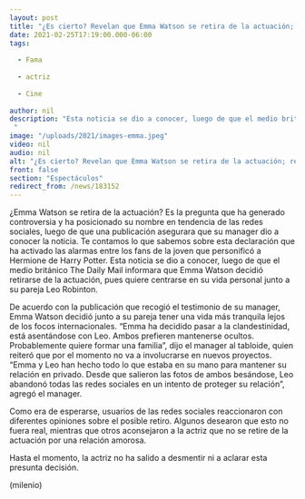 ```yaml
---
layout: post
title: "¿Es cierto? Revelan que Emma Watson se retira de la actuación; redes reaccionan"
date: 2021-02-25T17:19:00.000-06:00
tags:
  
  - Fama
  
  - actriz
  
  - Cine
  
author: nil
description: "Esta noticia se dio a conocer, luego de que el medio británico The Daily Mail informara que Emma Watson decidió retirarse de la actuación, pues quiere centrarse en su vida personal junto a su pareja Leo Robinton.  "
image: "/uploads/2021/images-emma.jpeg"
video: nil
audio: nil
alt: "¿Es cierto? Revelan que Emma Watson se retira de la actuación; redes reaccionan"
front: false
section: "Espectáculos"
redirect_from: /news/183152
---
```


¿Emma Watson se retira de la actuación? Es la pregunta que ha generado controversia y ha posicionado su nombre en tendencia de las redes sociales, luego de que una publicación asegurara que su manager dio a conocer la noticia. Te contamos lo que sabemos sobre esta declaración que ha activado las alarmas entre los fans de la joven que personificó a Hermione de Harry Potter. Esta noticia se dio a conocer, luego de que el medio británico The Daily Mail informara que Emma Watson decidió retirarse de la actuación, pues quiere centrarse en su vida personal junto a su pareja Leo Robinton. 

De acuerdo con la publicación que recogió el testimonio de su manager, Emma Watson decidió junto a su pareja tener una vida más tranquila lejos de los focos internacionales. “Emma ha decidido pasar a la clandestinidad, está asentándose con Leo. Ambos prefieren mantenerse ocultos. Probablemente quiere formar una familia”, dijo el manager al tabloide, quien reiteró que por el momento no va a involucrarse en nuevos proyectos. “Emma y Leo han hecho todo lo que estaba en su mano para mantener su relación en privado. Desde que salieron las fotos de ambos besándose, Leo abandonó todas las redes sociales en un intento de proteger su relación”, agregó el manager. 

Como era de esperarse, usuarios de las redes sociales reaccionaron con diferentes opiniones sobre el posible retiro. Algunos desearon que esto no fuera real, mientras que otros aconsejaron a la actriz que no se retire de la actuación por una relación amorosa. 

Hasta el momento, la actriz no ha salido a desmentir ni a aclarar esta presunta decisión. 

(milenio)
